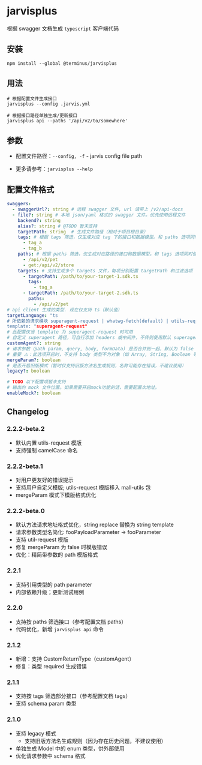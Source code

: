 # jarvisplus

根据 swagger 文档生成 `typescript` 客户端代码

## 安装

```shell
npm install --global @terminus/jarvisplus
```

## 用法

```shell
# 根据配置文件生成接口
jarvisplus --config .jarvis.yml

# 根据接口路径单独生成/更新接口
jarvisplus api --paths '/api/v2/to/somewhere'
```

## 参数

- 配置文件路径：`--config, -f` - jarvis config file path

- 更多请参考：`jarvisplus --help`

## 配置文件格式

```yml
swaggers:
  - swaggerUrl?: string # 远程 swagger 文件, url 请带上 /v2/api-docs
  - file?: string # 本地 json/yaml 格式的 swagger 文件。优先使用远程文件
    backend?: string
    alias?: string # @TODO 暂未支持
    targetPath: string  # 生成文件路径（相对于项目根目录）
    tags: # 根据 tags 筛选，仅生成对应 tag 下的接口和数据模型。和 paths 选项同时使用时，优先使用 paths
      - tag_a
      - tag_b
    paths: # 根据 paths 筛选，仅生成对应路径的接口和数据模型。和 tags 选项同时使用时，优先使用 paths
      - /api/v2/pet
      - get:/api/v2/store
    targets: # 支持生成多个 targets 文件，每项分别配置 targetPath 和过滤选项
      - targetPath: /path/to/your-target-1.sdk.ts
        tags:
          - tag_a
      - targetPath: /path/to/your-target-2.sdk.ts
        paths:
          - /api/v2/pet
# api client 生成的类型. 现在仅支持 ts（默认值）
targetLanguage: "ts
# 所依赖的请求模块 superagent-request | whatwg-fetch(default) | utils-request | dir_path(自定义模版路径，参考 templates 文件夹 README)
template: "superagent-request"
# 此配置仅当 template 为 superagent-request 时可用
# 自定义 superagent 路径，可自行添加 headers 或中间件，不传则使用默认 superagent
customAgent?: string
# 请求参数（path param, query, body, formData) 是否合并到一起，默认为 false
# 重要 ⚠️：此选项开启时，不支持 body 类型不为对象（如 Array, String, Boolean 等）且同时含有 `path, query` 等参数的接口
mergeParam?: boolean
# 是否开启旧版模式（暂时仅支持旧版方法名生成规则，名称可能存在错误，不建议使用）
legacy?: boolean

# TODO 以下配置项暂未支持
# 输出的 mock 文件位置。如果需要开启mock功能的话，需要配置次地址。
enableMock?: boolean
```

## Changelog

### 2.2.2-beta.2

- 默认内置 utils-request 模版
- 支持强制 camelCase 命名

### 2.2.2-beta.1

- 对用户更友好的错误提示
- 支持用户自定义模版; utils-request 模版移入 mall-utils 包
- mergeParam 模式下模版格式优化

### 2.2.2-beta.0

- 默认方法请求地址格式优化，string replace 替换为 string template
- 请求参数类型名简化: fooPayloadParameter -> fooParameter
- 支持 util-request 模版
- 修复 mergeParam 为 false 时模版错误
- 优化：精简带参数的 path 模版格式

### 2.2.1

- 支持引用类型的 path parameter
- 内部依赖升级；更新测试用例

### 2.2.0

- 支持按 paths 筛选接口（参考配置文档 paths）
- 代码优化，新增 `jarvisplus api` 命令

### 2.1.2

- 新增：支持 CustomReturnType（customAgent）
- 修复：类型 required 生成错误

### 2.1.1

- 支持按 tags 筛选部分接口（参考配置文档 tags）
- 支持 schema param 类型

### 2.1.0

- 支持 legacy 模式
  - 支持旧版方法名生成规则（因为存在历史问题，不建议使用）
- 单独生成 Model 中的 enum 类型，供外部使用
- 优化请求参数中 schema 格式
